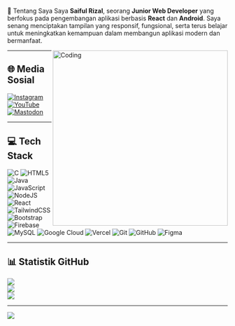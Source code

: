 💫 Tentang Saya
Saya **Saiful Rizal**, seorang **Junior Web Developer** yang berfokus pada pengembangan aplikasi berbasis **React** dan **Android**. Saya senang menciptakan tampilan yang responsif, fungsional, serta terus belajar untuk meningkatkan kemampuan dalam membangun aplikasi modern dan bermanfaat.

<img align="right" alt="Coding" width="400" src="https://cdn.dribbble.com/users/1162077/screenshots/3848914/programmer.gif"/>

---

## 🌐 Media Sosial
[![Instagram](https://img.shields.io/badge/Instagram-%23E4405F.svg?logo=Instagram&logoColor=white)](https://instagram.com/hai-saifulrizal)
[![YouTube](https://img.shields.io/badge/YouTube-%23FF0000.svg?logo=YouTube&logoColor=white)](https://youtube.com/@haiijall)
[![Mastodon](https://img.shields.io/badge/Mastodon-%232B90D9.svg?logo=mastodon&logoColor=white)](https://mastodon.social/@syaifulrizal230206@gmail.com)

---

## 💻 Tech Stack
![C](https://img.shields.io/badge/C-%2300599C.svg?style=for-the-badge&logo=c&logoColor=white)
![HTML5](https://img.shields.io/badge/HTML5-%23E34F26.svg?style=for-the-badge&logo=html5&logoColor=white)
![Java](https://img.shields.io/badge/Java-%23ED8B00.svg?style=for-the-badge&logo=openjdk&logoColor=white)
![JavaScript](https://img.shields.io/badge/JavaScript-%23323330.svg?style=for-the-badge&logo=javascript&logoColor=%23F7DF1E)
![NodeJS](https://img.shields.io/badge/Node.js-6DA55F?style=for-the-badge&logo=node.js&logoColor=white)
![React](https://img.shields.io/badge/React-%2320232a.svg?style=for-the-badge&logo=react&logoColor=%2361DAFB)
![TailwindCSS](https://img.shields.io/badge/TailwindCSS-%2338B2AC.svg?style=for-the-badge&logo=tailwind-css&logoColor=white)
![Bootstrap](https://img.shields.io/badge/Bootstrap-%238511FA.svg?style=for-the-badge&logo=bootstrap&logoColor=white)
![Firebase](https://img.shields.io/badge/Firebase-%23039BE5.svg?style=for-the-badge&logo=firebase)
![MySQL](https://img.shields.io/badge/MySQL-4479A1.svg?style=for-the-badge&logo=mysql&logoColor=white)
![Google Cloud](https://img.shields.io/badge/GoogleCloud-%234285F4.svg?style=for-the-badge&logo=google-cloud&logoColor=white)
![Vercel](https://img.shields.io/badge/Vercel-%23000000.svg?style=for-the-badge&logo=vercel&logoColor=white)
![Git](https://img.shields.io/badge/Git-%23F05033.svg?style=for-the-badge&logo=git&logoColor=white)
![GitHub](https://img.shields.io/badge/GitHub-%23121011.svg?style=for-the-badge&logo=github&logoColor=white)
![Figma](https://img.shields.io/badge/Figma-%23F24E1E.svg?style=for-the-badge&logo=figma&logoColor=white)

---

## 📊 Statistik GitHub
![](https://github-readme-stats.vercel.app/api?username=saiful-rizal&theme=dark&hide_border=false&include_all_commits=false&count_private=false)<br/>
![](https://nirzak-streak-stats.vercel.app/?user=saiful-rizal&theme=dark&hide_border=false)<br/>
![](https://github-readme-stats.vercel.app/api/top-langs/?username=saiful-rizal&theme=dark&hide_border=false&layout=compact)

---

[![](https://visitcount.itsvg.in/api?id=saiful-rizal&icon=0&color=0)](https://visitcount.itsvg.in)

<!-- Proudly created with GPRM (https://gprm.itsvg.in) -->
